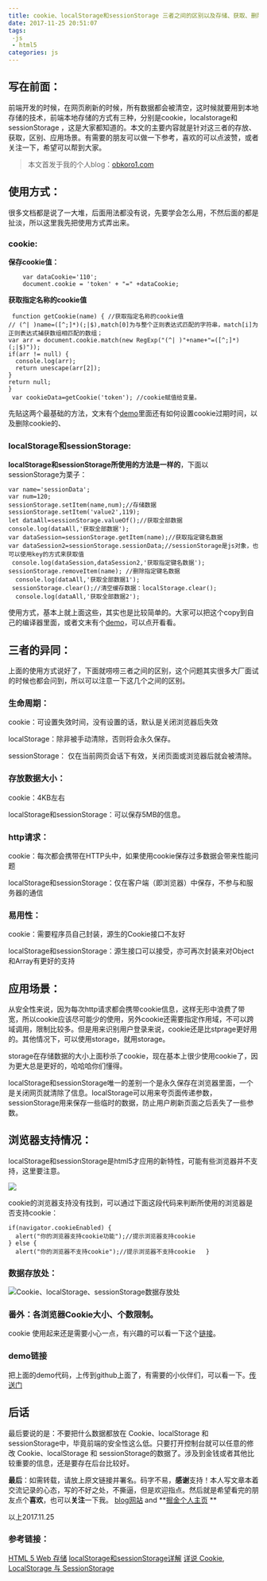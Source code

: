 ```yaml
---
title: cookie、localStorage和sessionStorage 三者之间的区别以及存储、获取、删除等使用方式
date: 2017-11-25 20:51:07
tags:
 -js
 - html5
categories: js
---
```

写在前面：
---
前端开发的时候，在网页刷新的时候，所有数据都会被清空，这时候就要用到本地存储的技术，前端本地存储的方式有三种，分别是cookie，localstorage和sessionStorage ，这是大家都知道的。本文的主要内容就是针对这三者的存放、获取，区别、应用场景。有需要的朋友可以做一下参考，喜欢的可以点波赞，或者关注一下，希望可以帮到大家。

> 本文首发于我的个人blog：[obkoro1.com](http://obkoro1.com/)

## 使用方式：

很多文档都是说了一大堆，后面用法都没有说，先要学会怎么用，不然后面的都是扯淡，所以这里我先把使用方式弄出来。

### cookie:

**保存cookie值：**

        var dataCookie='110';
        document.cookie = 'token' + "=" +dataCookie; 

**获取指定名称的cookie值**

     function getCookie(name) { //获取指定名称的cookie值
    // (^| )name=([^;]*)(;|$),match[0]为与整个正则表达式匹配的字符串，match[i]为正则表达式捕获数组相匹配的数组；
    var arr = document.cookie.match(new RegExp("(^| )"+name+"=([^;]*)(;|$)"));
    if(arr != null) {
      console.log(arr);
      return unescape(arr[2]);
    }
    return null;
    }
     var cookieData=getCookie('token'); //cookie赋值给变量。

先贴这两个最基础的方法，文末有个[demo](http://obkoro1.com/article-demo/2017/cookieStorage/index.html)里面还有如何设置cookie过期时间，以及删除cookie的、

### localStorage和sessionStorage:

**localStorage和sessionStorage所使用的方法是一样的**，下面以sessionStorage为栗子：

    var name='sessionData';
    var num=120;
    sessionStorage.setItem(name,num);//存储数据
    sessionStorage.setItem('value2',119);
    let dataAll=sessionStorage.valueOf();//获取全部数据
    console.log(dataAll,'获取全部数据');
    var dataSession=sessionStorage.getItem(name);//获取指定键名数据
    var dataSession2=sessionStorage.sessionData;//sessionStorage是js对象，也可以使用key的方式来获取值
     console.log(dataSession,dataSession2,'获取指定键名数据');
    sessionStorage.removeItem(name); //删除指定键名数据
      console.log(dataAll,'获取全部数据1');
     sessionStorage.clear();//清空缓存数据：localStorage.clear();
      console.log(dataAll,'获取全部数据2');  

使用方式，基本上就上面这些，其实也是比较简单的。大家可以把这个copy到自己的编译器里面，或者文末有个[demo](http://obkoro1.com/article-demo/2017/cookieStorage/index.html)，可以点开看看。

## 三者的异同：

上面的使用方式说好了，下面就唠唠三者之间的区别，这个问题其实很多大厂面试的时候也都会问到，所以可以注意一下这几个之间的区别。

### 生命周期：

cookie：可设置失效时间，没有设置的话，默认是关闭浏览器后失效

localStorage：除非被手动清除，否则将会永久保存。

sessionStorage： 仅在当前网页会话下有效，关闭页面或浏览器后就会被清除。

### 存放数据大小：

cookie：4KB左右

localStorage和sessionStorage：可以保存5MB的信息。

### http请求：

cookie：每次都会携带在HTTP头中，如果使用cookie保存过多数据会带来性能问题

localStorage和sessionStorage：仅在客户端（即浏览器）中保存，不参与和服务器的通信

### 易用性：

cookie：需要程序员自己封装，源生的Cookie接口不友好

localStorage和sessionStorage：源生接口可以接受，亦可再次封装来对Object和Array有更好的支持

## 应用场景：

从安全性来说，因为每次http请求都会携带cookie信息，这样无形中浪费了带宽，所以cookie应该尽可能少的使用，另外cookie还需要指定作用域，不可以跨域调用，限制比较多。但是用来识别用户登录来说，cookie还是比stprage更好用的。其他情况下，可以使用storage，就用storage。

storage在存储数据的大小上面秒杀了cookie，现在基本上很少使用cookie了，因为更大总是更好的，哈哈哈你们懂得。

localStorage和sessionStorage唯一的差别一个是永久保存在浏览器里面，一个是关闭网页就清除了信息。localStorage可以用来夸页面传递参数，sessionStorage用来保存一些临时的数据，防止用户刷新页面之后丢失了一些参数。


## 浏览器支持情况：

localStorage和sessionStorage是html5才应用的新特性，可能有些浏览器并不支持，这里要注意。

![](https://user-gold-cdn.xitu.io/2017/11/25/15ff2d54764e53af?w=861&h=113&f=png&s=9592)

cookie的浏览器支持没有找到，可以通过下面这段代码来判断所使用的浏览器是否支持cookie：

    if(navigator.cookieEnabled) {
      alert("你的浏览器支持cookie功能");//提示浏览器支持cookie  
    } else {
      alert("你的浏览器不支持cookie");//提示浏览器不支持cookie   }

### 数据存放处：

![Cookie、localStorage、sessionStorage数据存放处](https://user-gold-cdn.xitu.io/2017/11/25/15ff2f727028f37b?w=1028&h=378&f=png&s=28065)

### 番外：各浏览器Cookie大小、个数限制。

cookie 使用起来还是需要小心一点，有兴趣的可以看一下这个[链接](https://www.cnblogs.com/henryhappier/archive/2011/03/03/1969564.html)。

### demo链接
把上面的demo代码，上传到github上面了，有需要的小伙伴们，可以看一下。[传送门](http://obkoro1.com/article-demo/2017/cookieStorage/index.html)

后话
---
最后要说的是：不要把什么数据都放在 Cookie、localStorage 和 sessionStorage中，毕竟前端的安全性这么低。只要打开控制台就可以任意的修改 Cookie、localStorage 和 sessionStorage的数据了。涉及到金钱或者其他比较重要的信息，还是要存在后台比较好。

**最后**：如需转载，请放上原文链接并署名。码字不易，**感谢**支持！本人写文章本着交流记录的心态，写的不好之处，不撕逼，但是欢迎指点。然后就是希望看完的朋友点个**喜欢**，也可以**关注**一下我。
[blog网站](http://obkoro1.com/)  and **[掘金个人主页](https://juejin.im/user/58714f0eb123db4a2eb95372) **  

以上2017.11.25

### 参考链接：

[HTML 5 Web 存储](http://www.w3school.com.cn/html5/html_5_webstorage.asp)
[localStorage和sessionStorage详解](http://blog.csdn.net/mafan121/article/details/60133107)
[详说 Cookie, LocalStorage 与 SessionStorage](https://segmentfault.com/a/1190000002723469)